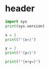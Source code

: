 # header


```python
import sys
print(sys.version)
```

```python
x = 1
print(f"{x=}")
```


```python
y = 2
print(f"{y=}")
```


```python
print(f"{x+y=}")
```

